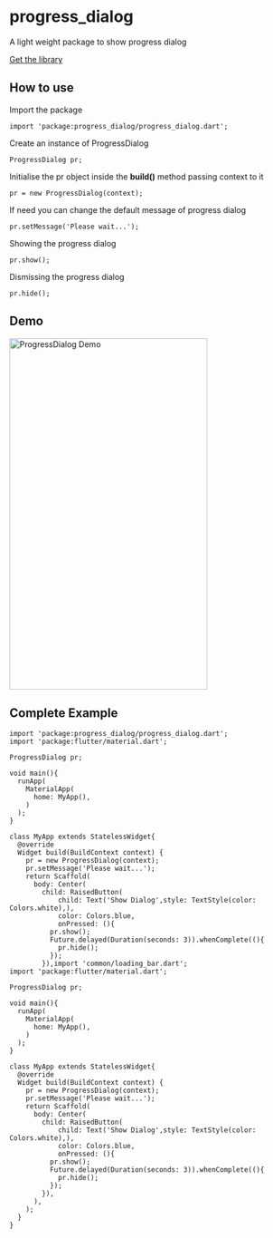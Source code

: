 # progress_dialog

A light weight package to show progress dialog

[Get the library](https://pub.dartlang.org/packages/progress_dialog)

## How to use

Import the package

```
import 'package:progress_dialog/progress_dialog.dart';
```
Create an instance of ProgressDialog
```
ProgressDialog pr;
```

Initialise the pr object inside the **build()** method passing context to it

```
pr = new ProgressDialog(context);
```

If need you can change the default message of progress dialog
```
pr.setMessage('Please wait...');
```
Showing the progress dialog
```
pr.show();
```

Dismissing the progress dialog
```
pr.hide();
```

## Demo
<img src="https://raw.githubusercontent.com/fayaz07/progress_dialog/master/progress.gif" width="350" height="620" alt="ProgressDialog Demo" />


## Complete Example
```
import 'package:progress_dialog/progress_dialog.dart';
import 'package:flutter/material.dart';

ProgressDialog pr;

void main(){
  runApp(
    MaterialApp(
      home: MyApp(),
    )
  );
}

class MyApp extends StatelessWidget{
  @override
  Widget build(BuildContext context) {
    pr = new ProgressDialog(context);
    pr.setMessage('Please wait...');
    return Scaffold(
      body: Center(
        child: RaisedButton(
            child: Text('Show Dialog',style: TextStyle(color: Colors.white),),
            color: Colors.blue,
            onPressed: (){
          pr.show();
          Future.delayed(Duration(seconds: 3)).whenComplete((){
            pr.hide();
          });
        }),import 'common/loading_bar.dart';
import 'package:flutter/material.dart';

ProgressDialog pr;

void main(){
  runApp(
    MaterialApp(
      home: MyApp(),
    )
  );
}

class MyApp extends StatelessWidget{
  @override
  Widget build(BuildContext context) {
    pr = new ProgressDialog(context);
    pr.setMessage('Please wait...');
    return Scaffold(
      body: Center(
        child: RaisedButton(
            child: Text('Show Dialog',style: TextStyle(color: Colors.white),),
            color: Colors.blue,
            onPressed: (){
          pr.show();
          Future.delayed(Duration(seconds: 3)).whenComplete((){
            pr.hide();
          });
        }),
      ),
    );
  }
}
```
